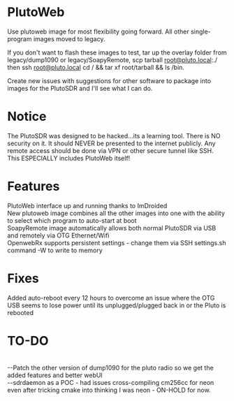 # PlutoWeb
Use plutoweb image for most flexibility going forward.  All other single-program images moved to legacy.

If you don't want to flash these images to test, tar up the overlay folder from legacy/dump1090 or legacy/SoapyRemote, scp tarball root@pluto.local:./ then ssh root@pluto.local cd / && tar xf root/tarball && ls /bin.

Create new issues with suggestions for other software to package into images for the PlutoSDR and I'll see what I can do.

# Notice
The PlutoSDR was designed to be hacked...its a learning tool.  There is NO security on it.  It should NEVER be presented to the internet publicly.  Any remote access should be done via VPN or other secure tunnel like SSH.  This ESPECIALLY includes PlutoWeb itself!

# Features
PlutoWeb interface up and running thanks to ImDroided
<BR>New plutoweb image combines all the other images into one with the ability to select which program to auto-start at boot
<BR>SoapyRemote image automatically allows both normal PlutoSDR via USB and remotely via OTG Ethernet/Wifi
<BR>OpenwebRx supports persistent settings - change them via SSH settings.sh command -W to write to memory

# Fixes
Added auto-reboot every 12 hours to overcome an issue where the OTG USB seems to lose power until its unplugged/plugged back in or the Pluto is rebooted

# TO-DO
<BR>--Patch the other version of dump1090 for the pluto radio so we get the added features and better webUI
<BR>--sdrdaemon as a POC - had issues cross-compiling cm256cc for neon even after tricking cmake into thinking I was neon - ON-HOLD for now.
